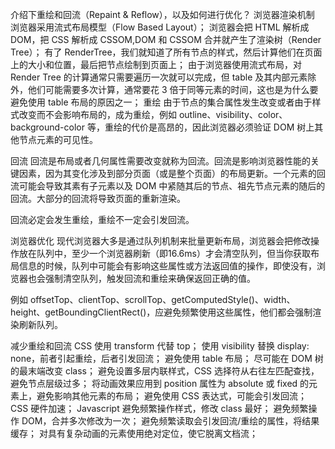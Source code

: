 介绍下重绘和回流（Repaint & Reflow），以及如何进行优化？
浏览器渲染机制
浏览器采用流式布局模型（Flow Based Layout）；
浏览器会把 HTML 解析成 DOM，把 CSS 解析成 CSSOM,DOM 和 CSSOM 合并就产生了渲染树（Render Tree）；
有了 RenderTree，我们就知道了所有节点的样式，然后计算他们在页面上的大小和位置，最后把节点绘制到页面上；
由于浏览器使用流式布局，对 Render Tree 的计算通常只需要遍历一次就可以完成，但 table 及其内部元素除外，他们可能需要多次计算，通常要花 3 倍于同等元素的时间，这也是为什么要避免使用 table 布局的原因之一；
重绘
由于节点的集合属性发生改变或者由于样式改变而不会影响布局的，成为重绘，例如 outline、visibility、color、background-color 等，重绘的代价是高昂的，因此浏览器必须验证 DOM 树上其他节点元素的可见性。

回流
回流是布局或者几何属性需要改变就称为回流。回流是影响浏览器性能的关键因素，因为其变化涉及到部分页面（或是整个页面）的布局更新。一个元素的回流可能会导致其素有子元素以及 DOM 中紧随其后的节点、祖先节点元素的随后的回流。大部分的回流将导致页面的重新渲染。

回流必定会发生重绘，重绘不一定会引发回流。

浏览器优化
现代浏览器大多是通过队列机制来批量更新布局，浏览器会把修改操作放在队列中，至少一个浏览器刷新（即16.6ms）才会清空队列，但当你获取布局信息的时候，队列中可能会有影响这些属性或方法返回值的操作，即使没有，浏览器也会强制清空队列，触发回流和重绘来确保返回正确的值。

例如 offsetTop、clientTop、scrollTop、getComputedStyle()、width、height、getBoundingClientRect()，应避免频繁使用这些属性，他们都会强制渲染刷新队列。

减少重绘和回流
CSS
使用 transform 代替 top；
使用 visibility 替换 display: none，前者引起重绘，后者引发回流；
避免使用 table 布局；
尽可能在 DOM 树的最末端改变 class；
避免设置多层内联样式，CSS 选择符从右往左匹配查找，避免节点层级过多；
将动画效果应用到 position 属性为 absolute 或 fixed 的元素上，避免影响其他元素的布局；
避免使用 CSS 表达式，可能会引发回流；
CSS 硬件加速；
Javascript
避免频繁操作样式，修改 class 最好；
避免频繁操作 DOM，合并多次修改为一次；
避免频繁读取会引发回流/重绘的属性，将结果缓存；
对具有复杂动画的元素使用绝对定位，使它脱离文档流；